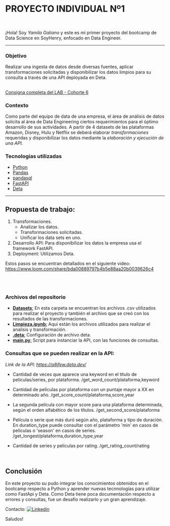 # <h1> **PROYECTO INDIVIDUAL Nº1** </h1>


<br>

¡Hola! Soy *Yamila Galiano* y este es mi primer proyecto del bootcamp de Data Science en SoyHenry, enfocado en Data Engineer.

<hr>  

### Objetivo
Realizar una ingesta de datos desde diversas fuentes, aplicar transformaciones solicitadas y disponibilizar los datos limpios para su consulta a través de una API deployada en Deta.
##
[Consigna completa del LAB - Cohorte 6](https://github.com/HX-FNegrete/PI01-Data-Engineering/blob/main/README.md)


### Contexto
Como parte del equipo de data de una empresa, el área de análisis de datos solicita al área de Data Engineering ciertos requerimientos para el óptimo desarrollo de sus actividades. A partir de 4 datasets de las plataformas Amazon, Disney, Hulu y Netflix se deberá elaborar *transformaciones* requeridas y disponibilizar los datos mediante la *elaboración y ejecución de una API*.

### Tecnologías utilizadas
* [Python](https://docs.python.org/3/)
* [Pandas](https://pandas.pydata.org/)
* [pandasql](https://pypi.org/project/pandasql3/)
* [FastAPI](https://fastapi.tiangolo.com/)
* [Deta](https://web.deta.sh/home)


<hr>

## Propuesta de trabajo:

1. Transformaciones.
    * Analizar los datos.
    * Transformaciones solicitadas.
    * Unificar los data sets en uno. 
2. Desarrollo API: Para disponibilizar los datos la empresa usa el framework FastAPI. 
3. Deployment: Utilizamos Deta.

Estos pasos se encuentran detallados en el siguiente video: 
https://www.loom.com/share/bda00889797b4b5e88aa20b0039626c4

<br/>

 <br>

### Archivos del repositorio
- [**Datasets**:](./Datasets/) En esta carpeta se encuentran los archivos .csv utilizados para realizar el proyecto y también el archivo que se creó con los resultados de las transformaciones.  
- [**Limpieza.ipynb**:](Limpieza.ipynb) Aquí están los archivos utilizados para realizar el analisis y transformación.
- [**.deta**:](./.deta) Configuración de archivo deta.
- [**main.py**:](main.py) Script para instanciar la API, con las funciones de consultas.

### Consultas que se pueden realizar en la API:

*Link de la API: https://q8ifew.deta.dev/*

- Cantidad de veces que aparece una keyword en el título de peliculas/series, por plataforma. 
/get_word_count/plataforma,keyword

- Cantidad de películas por plataforma con un puntaje mayor a XX en determinado año. 
/get_score_count/plataforma,score,year

- La segunda película con mayor score para una plataforma determinada, según el orden alfabético de los títulos.
/get_second_score/plataforma

- Película o serie que más duró según año, plataforma y tipo de duración. En duration_type puede consultar con el parámetro 'min' en casos de peliculas o 'season' en casos de series. /get_longest/plataforma,duration_type,year

- Cantidad de series y películas por rating. /get_rating_count/rating

<br/>

## Conclusión
En este proyecto su pudo integrar los conocimientos obtenidos en el bootcamp respecto a Python y aprender nuevas tecnnologías para utilizar como FastApi y Deta. Como Deta tiene poca documentación respecto a errores y consultas, fue un desafío realizarlo y un gran aprendizaje. 

Contacto:  <a href="https://www.linkedin.com/in/yamila-galiano-ba7083121"><img alt="Linkedin" src="https://img.shields.io/badge/Linkedin-0077B5?style=flat&logo=linkedin&logoColor=white"></a>  

Saludos!

